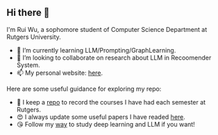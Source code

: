 ## Hi there 👋

I'm Rui Wu, a sophomore student of Computer Science Department at Rutgers University.

- 🌱 I’m currently learning LLM/Prompting/GraphLearning.
- 👯 I’m looking to collaborate on research about LLM in Recoomender System.
- 📫 My personal website: [here](https://iamb3st.github.io/).



Here are some useful guidance for exploring my repo:

- 🥰 I keep a [repo](https://github.com/IamB3ST/MyCourses) to record the courses I have had each semester at Rutgers.
- 😍 I always update some useful papers I have readed [here](https://github.com/IamB3ST/PaperReading).
- 😘 Follow my [way](https://github.com/IamB3ST/LearningDL) to study deep learning and LLM if you want!
